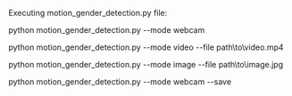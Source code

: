 Executing motion_gender_detection.py file:

python motion_gender_detection.py --mode webcam

python motion_gender_detection.py --mode video --file path\to\video.mp4

python motion_gender_detection.py --mode image --file path\to\image.jpg

python motion_gender_detection.py --mode webcam --save
